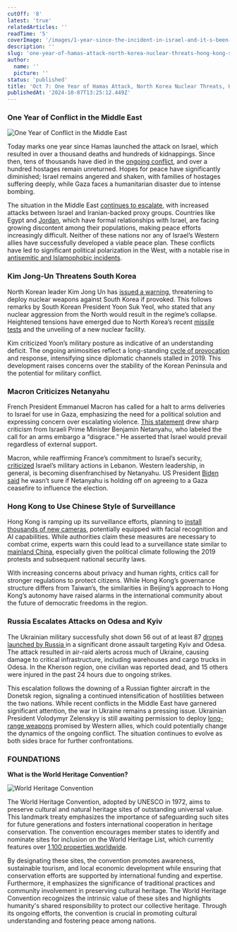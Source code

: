 ```yaml
---
cutOff: '8'
latest: 'true'
relatedArticles: ''
readTime: '5'
coverImage: '/images/1-year-since-the-incident-in-israel-and-it-s-been-a-year-of-war-in-gaza--1--UzNj.webp'
description: ''
slug: 'one-year-of-hamas-attack-north-korea-nuclear-threats-hong-kong-surveillance'
author:
  name: ''
  picture: ''
status: 'published'
title: 'Oct 7: One Year of Hamas Attack, North Korea Nuclear Threats, Hong Kong Surveillance'
publishedAt: '2024-10-07T13:25:12.449Z'
---
```


### One Year of Conflict in the Middle East

![One Year of Conflict in the Middle East](/images/1-year-since-the-incident-in-israel-and-it-s-been-a-year-of-war-in-gaza--1--Q0Nz.webp)

Today marks one year since Hamas launched the attack on Israel, which resulted in over a thousand deaths and hundreds of kidnappings. Since then, tens of thousands have died in the [ongoing conflict](https://www.nbcnews.com/news/world/oct-7-tens-thousands-dead-forever-war-rcna166765), and over a hundred hostages remain unreturned. Hopes for peace have significantly diminished; Israel remains angered and shaken, with families of hostages suffering deeply, while Gaza faces a humanitarian disaster due to intense bombing.

The situation in the Middle East [continues to escalate](https://www.npr.org/2024/10/06/nx-s1-5142440/israeli-gaza-lebanon-oct-7), with increased attacks between Israel and Iranian-backed proxy groups. Countries like Egypt and [Jordan](https://thehill.com/opinion/international/4603890-why-jordan-came-to-israels-rescue/), which have formal relationships with Israel, are facing growing discontent among their populations, making peace efforts increasingly difficult. Neither of these nations nor any of Israel’s Western allies have successfully developed a viable peace plan. These conflicts have led to significant political polarization in the West, with a notable rise in [antisemitic and Islamophobic incidents](https://www.voanews.com/a/antisemitism-islamophobia-surge-in-2023-watchdogs-say/7407451.html).

### Kim Jong-Un Threatens South Korea

North Korean leader Kim Jong Un has [issued a warning](https://apnews.com/article/north-korea-kim-nuclear-weapons-south-b10f3ee96e9a1171ad8043f2d8d0f8bb), threatening to deploy nuclear weapons against South Korea if provoked. This follows remarks by South Korean President Yoon Suk Yeol, who stated that any nuclear aggression from the North would result in the regime’s collapse. Heightened tensions have emerged due to North Korea’s recent [missile tests](https://apnews.com/article/north-korea-kim-missiles-39ac9c4a37ebc7c827651e4256add05b) and the unveiling of a new nuclear facility.

Kim criticized Yoon’s military posture as indicative of an understanding deficit. The ongoing animosities reflect a long-standing [cycle of provocation](https://edition.cnn.com/2019/12/19/asia/north-korea-south-korea-intl-hnk/index.html) and response, intensifying since diplomatic channels stalled in 2019. This development raises concerns over the stability of the Korean Peninsula and the potential for military conflict.

### Macron Criticizes Netanyahu

French President Emmanuel Macron has called for a halt to arms deliveries to Israel for use in Gaza, emphasizing the need for a political solution and expressing concern over escalating violence. [This statement](https://www.bbc.com/news/articles/cjr3zd4d8y5o) drew sharp criticism from Israeli Prime Minister Benjamin Netanyahu, who labeled the call for an arms embargo a “disgrace.” He asserted that Israel would prevail regardless of external support.

Macron, while reaffirming France’s commitment to Israel’s security, [criticized](https://www.bbc.com/news/articles/cje3zl0dq2ko) Israel’s military actions in Lebanon. Western leadership, in general, is becoming disenfranchised by Netanyahu. US President [Biden said](https://www.bbc.com/news/articles/cje3zl0dq2ko) he wasn’t sure if Netanyahu is holding off on agreeing to a Gaza ceasefire to influence the election.

### Hong Kong to Use Chinese Style of Surveillance

Hong Kong is ramping up its surveillance efforts, planning to [install thousands of new cameras](https://edition.cnn.com/2024/10/05/asia/hong-kong-police-cameras-facial-recognition-intl-hnk-dst/index.html), potentially equipped with facial recognition and AI capabilities. While authorities claim these measures are necessary to combat crime, experts warn this could lead to a surveillance state similar to [mainland China](https://edition.cnn.com/2024/03/19/china/hong-kong-second-national-security-law-passed-intl-hnk/index.html), especially given the political climate following the 2019 protests and subsequent national security laws.

With increasing concerns about privacy and human rights, critics call for stronger regulations to protect citizens. While Hong Kong’s governance structure differs from Taiwan’s, the similarities in Beijing’s approach to Hong Kong’s autonomy have raised alarms in the international community about the future of democratic freedoms in the region​.

### Russia Escalates Attacks on Odesa and Kyiv

The Ukrainian military successfully shot down 56 out of at least 87 [drones launched by Russia ](https://www.politico.eu/article/russia-launches-attacks-on-kyiv-and-odesa-ukraine-says/)in a significant drone assault targeting Kyiv and Odesa. The attack resulted in air-raid alerts across much of Ukraine, causing damage to critical infrastructure, including warehouses and cargo trucks in Odesa. In the Kherson region, one civilian was reported dead, and 15 others were injured in the past 24 hours due to ongoing strikes.

This escalation follows the downing of a Russian fighter aircraft in the Donetsk region, signaling a continued intensification of hostilities between the two nations. While recent conflicts in the Middle East have garnered significant attention, the war in Ukraine remains a pressing issue. Ukrainian President Volodymyr Zelenskyy is still awaiting permission to deploy [long-range weapons](https://www.newsweek.com/ukraine-domestic-ballistic-missile-production-russia-volodymyr-zelensky-1963039) promised by Western allies, which could potentially change the dynamics of the ongoing conflict. The situation continues to evolve as both sides brace for further confrontations.

### FOUNDATIONS

**What is the World Heritage Convention?**

![World Heritage Convention](/images/what-is-the-world-heritage-convention---1--kwMT.webp)

The World Heritage Convention, adopted by UNESCO in 1972, aims to preserve cultural and natural heritage sites of outstanding universal value. This landmark treaty emphasizes the importance of safeguarding such sites for future generations and fosters international cooperation in heritage conservation. The convention encourages member states to identify and nominate sites for inclusion on the World Heritage List, which currently features over [1,100 properties worldwide](https://whc.unesco.org/en/list/).

By designating these sites, the convention promotes awareness, sustainable tourism, and local economic development while ensuring that conservation efforts are supported by international funding and expertise. Furthermore, it emphasizes the significance of traditional practices and community involvement in preserving cultural heritage. The World Heritage Convention recognizes the intrinsic value of these sites and highlights humanity's shared responsibility to protect our collective heritage. Through its ongoing efforts, the convention is crucial in promoting cultural understanding and fostering peace among nations.